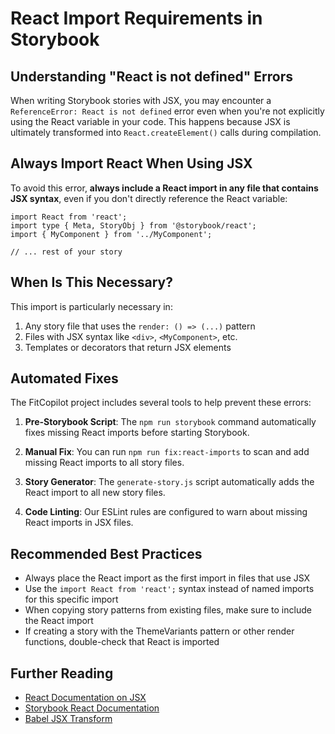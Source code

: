 # React Import Requirements in Storybook

## Understanding "React is not defined" Errors

When writing Storybook stories with JSX, you may encounter a `ReferenceError: React is not defined` error even when you're not explicitly using the React variable in your code. This happens because JSX is ultimately transformed into `React.createElement()` calls during compilation.

## Always Import React When Using JSX

To avoid this error, **always include a React import in any file that contains JSX syntax**, even if you don't directly reference the React variable:

```tsx
import React from 'react';
import type { Meta, StoryObj } from '@storybook/react';
import { MyComponent } from '../MyComponent';

// ... rest of your story
```

## When Is This Necessary?

This import is particularly necessary in:

1. Any story file that uses the `render: () => (...)` pattern
2. Files with JSX syntax like `<div>`, `<MyComponent>`, etc.
3. Templates or decorators that return JSX elements

## Automated Fixes

The FitCopilot project includes several tools to help prevent these errors:

1. **Pre-Storybook Script**: The `npm run storybook` command automatically fixes missing React imports before starting Storybook.

2. **Manual Fix**: You can run `npm run fix:react-imports` to scan and add missing React imports to all story files.

3. **Story Generator**: The `generate-story.js` script automatically adds the React import to all new story files.

4. **Code Linting**: Our ESLint rules are configured to warn about missing React imports in JSX files.

## Recommended Best Practices

- Always place the React import as the first import in files that use JSX
- Use the `import React from 'react';` syntax instead of named imports for this specific import
- When copying story patterns from existing files, make sure to include the React import
- If creating a story with the ThemeVariants pattern or other render functions, double-check that React is imported

## Further Reading

- [React Documentation on JSX](https://reactjs.org/docs/introducing-jsx.html)
- [Storybook React Documentation](https://storybook.js.org/docs/react/get-started/why-storybook)
- [Babel JSX Transform](https://babeljs.io/docs/en/babel-plugin-transform-react-jsx) 